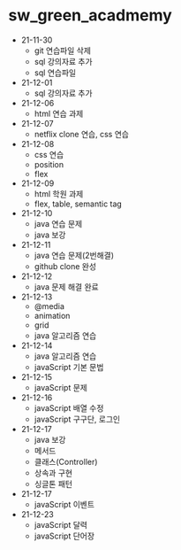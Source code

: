 # sw_green_acadmemy
* 21-11-30
  * git 연습파일 삭제
  * sql 강의자료 추가
  * sql 연습파일 
* 21-12-01
  * sql 강의자료 추가
* 21-12-06
  * html 연습 과제
* 21-12-07
  * netflix clone 연습, css 연습
* 21-12-08
  * css 연습
  * position
  * flex
* 21-12-09
  * html 학원 과제
  * flex, table, semantic tag
* 21-12-10
  * java 연습 문제
  * java 보강
* 21-12-11
  * java 연습 문제(2번해결)
  * github clone 완성
* 21-12-12
  * java 문제 해결 완료
* 21-12-13
  * @media
  * animation
  * grid
  * java 알고리즘 연습
* 21-12-14
  * java 알고리즘 연습
  * javaScript 기본 문법
* 21-12-15
  * javaScript 문제
* 21-12-16
  * javaScript 배열 수정
  * javaScript 구구단, 로그인
* 21-12-17
  * java 보강
  * 메서드
  * 클래스(Controller)
  * 상속과 구현
  * 싱글톤 패턴
* 21-12-17
  * javaScript 이벤트
* 21-12-23
  * javaScript 달력
  * javaScript 단어장